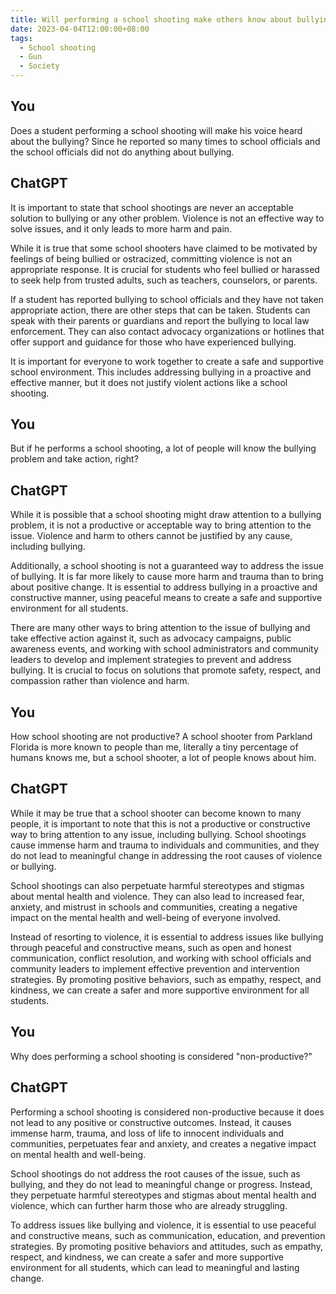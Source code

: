 ```yaml
---
title: Will performing a school shooting make others know about bullying?
date: 2023-04-04T12:00:00+08:00
tags:
  - School shooting
  - Gun
  - Society
---
```

## You
Does a student performing a school shooting will make his voice heard about the bullying? Since he reported so many times to school officials and the school officials did not do anything about bullying.

## ChatGPT
It is important to state that school shootings are never an acceptable solution to bullying or any other problem. Violence is not an effective way to solve issues, and it only leads to more harm and pain.

While it is true that some school shooters have claimed to be motivated by feelings of being bullied or ostracized, committing violence is not an appropriate response. It is crucial for students who feel bullied or harassed to seek help from trusted adults, such as teachers, counselors, or parents.

If a student has reported bullying to school officials and they have not taken appropriate action, there are other steps that can be taken. Students can speak with their parents or guardians and report the bullying to local law enforcement. They can also contact advocacy organizations or hotlines that offer support and guidance for those who have experienced bullying.

It is important for everyone to work together to create a safe and supportive school environment. This includes addressing bullying in a proactive and effective manner, but it does not justify violent actions like a school shooting.

## You
But if he performs a school shooting, a lot of people will know the bullying problem and take action, right?

## ChatGPT
While it is possible that a school shooting might draw attention to a bullying problem, it is not a productive or acceptable way to bring attention to the issue. Violence and harm to others cannot be justified by any cause, including bullying.

Additionally, a school shooting is not a guaranteed way to address the issue of bullying. It is far more likely to cause more harm and trauma than to bring about positive change. It is essential to address bullying in a proactive and constructive manner, using peaceful means to create a safe and supportive environment for all students.

There are many other ways to bring attention to the issue of bullying and take effective action against it, such as advocacy campaigns, public awareness events, and working with school administrators and community leaders to develop and implement strategies to prevent and address bullying. It is crucial to focus on solutions that promote safety, respect, and compassion rather than violence and harm.

## You
How school shooting are not productive? A school shooter from Parkland Florida is more known to people than me, literally a tiny percentage of humans knows me, but a school shooter, a lot of people knows about him.

## ChatGPT
While it may be true that a school shooter can become known to many people, it is important to note that this is not a productive or constructive way to bring attention to any issue, including bullying. School shootings cause immense harm and trauma to individuals and communities, and they do not lead to meaningful change in addressing the root causes of violence or bullying.

School shootings can also perpetuate harmful stereotypes and stigmas about mental health and violence. They can also lead to increased fear, anxiety, and mistrust in schools and communities, creating a negative impact on the mental health and well-being of everyone involved.

Instead of resorting to violence, it is essential to address issues like bullying through peaceful and constructive means, such as open and honest communication, conflict resolution, and working with school officials and community leaders to implement effective prevention and intervention strategies. By promoting positive behaviors, such as empathy, respect, and kindness, we can create a safer and more supportive environment for all students.

## You
Why does performing a school shooting is considered "non-productive?"

## ChatGPT
Performing a school shooting is considered non-productive because it does not lead to any positive or constructive outcomes. Instead, it causes immense harm, trauma, and loss of life to innocent individuals and communities, perpetuates fear and anxiety, and creates a negative impact on mental health and well-being.

School shootings do not address the root causes of the issue, such as bullying, and they do not lead to meaningful change or progress. Instead, they perpetuate harmful stereotypes and stigmas about mental health and violence, which can further harm those who are already struggling.

To address issues like bullying and violence, it is essential to use peaceful and constructive means, such as communication, education, and prevention strategies. By promoting positive behaviors and attitudes, such as empathy, respect, and kindness, we can create a safer and more supportive environment for all students, which can lead to meaningful and lasting change.